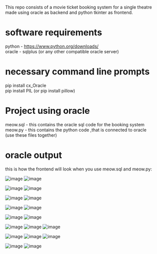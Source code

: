 This repo consists of a movie ticket booking system for a single theatre made using oracle as backend and python tkinter as frontend.

# software requirements 
python - https://www.python.org/downloads/  
oracle - sqlplus (or any other compatible oracle server)

# necessary command line prompts 

pip install cx_Oracle  
pip install PIL (or pip install pillow)

# Project using oracle 

meow.sql - this contains the oracle sql code for the booking system   
meow.py - this contains the python code ,that is connected to oracle  
(use these files together)


# oracle output
this is how the frontend will look when you use meow.sql and meow.py:
  
![image](https://github.com/user-attachments/assets/062ab9e8-7712-4b4c-a796-b1d9a750acd0)
![image](https://github.com/user-attachments/assets/c73d3ab1-48e6-4c52-9a2b-c58acecf6d03)


![image](https://github.com/user-attachments/assets/4a6c744b-7261-4b33-8ee5-356789e5a757)
![image](https://github.com/user-attachments/assets/3e9a0056-fb67-4dbf-80f1-892eecfe799f)

![image](https://github.com/user-attachments/assets/33a547a9-ad05-4485-930a-1c95afd41acb)
![image](https://github.com/user-attachments/assets/0ba0d2ff-8d2d-4321-a052-98709668b826)

![image](https://github.com/user-attachments/assets/6c967b6f-cea2-494f-bef2-8d3c9ff3684b)
![image](https://github.com/user-attachments/assets/e36c7978-456d-46ca-a66d-20237a63d9b6)

![image](https://github.com/user-attachments/assets/9c164a6c-8d37-4ae8-a705-3c05644e7824)
![image](https://github.com/user-attachments/assets/b8e62379-df4f-4cbc-b41e-56e577939470)


![image](https://github.com/user-attachments/assets/83d499b4-e090-48b8-b6c4-2b741499a458)
![image](https://github.com/user-attachments/assets/e5844dd3-27f9-4302-88a1-bfbeee1f5abf)
![image](https://github.com/user-attachments/assets/6ef44e62-96be-4b39-a51d-76495ce1d9e1)

![image](https://github.com/user-attachments/assets/696a8ea7-7d67-4d49-a5e0-e537828d7ff0)
![image](https://github.com/user-attachments/assets/15040c01-fb06-4eaa-bc90-977596a910be)
![image](https://github.com/user-attachments/assets/bcd91de6-6b3a-4287-925d-75c956beece3)


![image](https://github.com/user-attachments/assets/da3abcfd-3e1c-4178-b7e9-73b3644e14f3)
![image](https://github.com/user-attachments/assets/774223d8-905d-49f8-bd27-b60b4b69a7f4)



